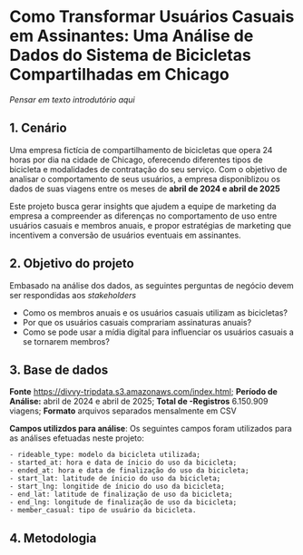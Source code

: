 # Como Transformar Usuários Casuais em Assinantes: Uma Análise de Dados do Sistema de Bicicletas Compartilhadas em Chicago

*Pensar em texto introdutório aqui*

## 1. Cenário
  
Uma empresa fictícia de compartilhamento de bicicletas que opera 24 horas por dia na cidade de Chicago, oferecendo diferentes tipos de bicicleta e modalidades de  contratação do seu serviço. Com o objetivo de analisar o comportamento de seus usuários, a empresa disponiblizou os dados de suas viagens entre os meses de **abril de 2024 e abril de 2025** 

Este projeto busca gerar insights que ajudem a equipe de marketing da empresa a compreender as diferenças no comportamento de uso entre usuários casuais e membros anuais, e propor estratégias de marketing que incentivem a conversão de usuários eventuais em assinantes.

## 2. Objetivo do projeto

Embasado na análise dos dados, as seguintes perguntas de negócio devem ser respondidas aos *stakeholders*

- Como os membros anuais e os usuários casuais utilizam as bicicletas?
- Por que os usuários casuais comprariam assinaturas anuais?
- Como se pode usar a mídia digital para influenciar os usuários casuais a se tornarem membros?

## 3. Base de dados

**Fonte** https://divvy-tripdata.s3.amazonaws.com/index.html;
**Período de Análise:** abril de 2024 e abril de 2025;
**Total de -Registros** 6.150.909 viagens; 
**Formato** arquivos separados mensalmente em CSV

**Campos utilizdos para análise**: Os seguintes campos foram utilizados para as análises efetuadas neste projeto:

```
- rideable_type: modelo da bicicleta utilizada; 
- started_at: hora e data de ínicio do uso da bicicleta;
- ended_at: hora e data de finalização do uso da bicicleta;
- start_lat: latitude de ínicio do uso da bicicleta; 
- start_lng: longitide de ínicio do uso da bicicleta;
- end_lat: latitude de finalização de uso da bicicleta;
- end_lng: longitude de finalização de uso da bicicleta; 
- member_casual: tipo de usuário da bicicleta.
```
## 4. Metodologia


